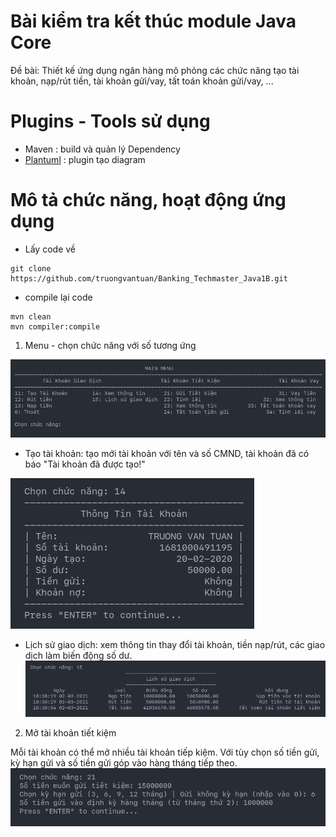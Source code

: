 # Bài kiểm tra kết thúc module Java Core
Đề bài: Thiết kế ứng dụng ngân hàng mô phỏng các chức năng tạo tài khoản, nạp/rút tiền, tài khoản gửi/vay, tất toán khoản gửi/vay, ...
# Plugins - Tools sử dụng
- Maven : build và quản lý Dependency
- [Plantuml](https://plantuml.com/) : plugin tạo diagram
# Mô tả chức năng, hoạt động ứng dụng
- Lấy code về
```
git clone https://github.com/truongvantuan/Banking_Techmaster_Java1B.git 
```
- compile lại code
```
mvn clean
mvn compiler:compile
```

1. Menu  - chọn chức năng với số tương ứng

![menu](images/1.png)

- Tạo tài khoản: tạo mới tài khoản với tên và số CMND, tài khoản đã có báo "Tài khoản đã được tạo!"

![show info](images/2.png)
- Lịch sử giao dịch: xem thông tin thay đổi tài khoản, tiền nạp/rút, các giao dịch làm biến động số dư.
![log](images/3.png)
2. Mở tài khoản tiết kiệm

Mỗi tài khoản có thể mở nhiều tài khoản tiếp kiệm. Với tùy chọn số tiền gửi, kỳ hạn gửi và số tiền gửi góp vào hàng tháng tiếp theo.
![saving-account](images/4.png)
